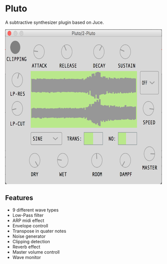 # Pluto

A subtractive synthesizer plugin based on Juce.

<img src="screenshot.png" height="500">

## Features

- 9 different wave types
- Low-Pass filter
- ARP midi effect
- Envelope controll
- Transpose in quater notes
- Noise generator
- Clipping detection
- Reverb effect
- Master volume controll
- Wave monitor
